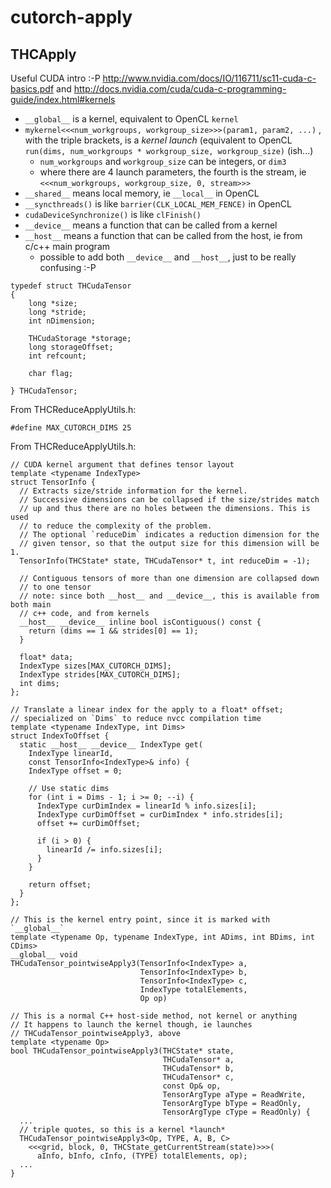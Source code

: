 # cutorch-apply

## THCApply

Useful CUDA intro :-P http://www.nvidia.com/docs/IO/116711/sc11-cuda-c-basics.pdf and http://docs.nvidia.com/cuda/cuda-c-programming-guide/index.html#kernels
- `__global__` is a kernel, equivalent to OpenCL `kernel`
- `mykernel<<<num_workgroups, workgroup_size>>>(param1, param2, ...)` , with the triple brackets, is a *kernel launch* (equivalent to OpenCL `run(dims, num_workgroups * workgroup_size, workgroup_size)` (ish...)
  - `num_workgroups` and `workgroup_size` can be integers, or `dim3`
  - where there are 4 launch parameters, the fourth is the stream, ie `<<<num_workgroups, workgroup_size, 0, stream>>>`
- `__shared__` means local memory, ie `__local__` in OpenCL
- `__syncthreads()` is like `barrier(CLK_LOCAL_MEM_FENCE)` in OpenCL
- `cudaDeviceSynchronize()` is like `clFinish()`
- `__device__` means a function that can be called from a kernel
- `__host__` means a function that can be called from the host, ie from c/c++ main program
  - possible to add both `__device__` and `__host__`, just to be really confusing :-P

```
typedef struct THCudaTensor
{
    long *size;
    long *stride;
    int nDimension;

    THCudaStorage *storage;
    long storageOffset;
    int refcount;

    char flag;

} THCudaTensor;
```

From THCReduceApplyUtils.h:
```
#define MAX_CUTORCH_DIMS 25
```

From THCReduceApplyUtils.h:
```
// CUDA kernel argument that defines tensor layout
template <typename IndexType>
struct TensorInfo {
  // Extracts size/stride information for the kernel.
  // Successive dimensions can be collapsed if the size/strides match
  // up and thus there are no holes between the dimensions. This is used
  // to reduce the complexity of the problem.
  // The optional `reduceDim` indicates a reduction dimension for the
  // given tensor, so that the output size for this dimension will be 1.
  TensorInfo(THCState* state, THCudaTensor* t, int reduceDim = -1);

  // Contiguous tensors of more than one dimension are collapsed down
  // to one tensor
  // note: since both __host__ and __device__, this is available from both main
  // c++ code, and from kernels
  __host__ __device__ inline bool isContiguous() const {
    return (dims == 1 && strides[0] == 1);
  }

  float* data;
  IndexType sizes[MAX_CUTORCH_DIMS];
  IndexType strides[MAX_CUTORCH_DIMS];
  int dims;
};
```

```
// Translate a linear index for the apply to a float* offset;
// specialized on `Dims` to reduce nvcc compilation time
template <typename IndexType, int Dims>
struct IndexToOffset {
  static __host__ __device__ IndexType get(
    IndexType linearId,
    const TensorInfo<IndexType>& info) {
    IndexType offset = 0;

    // Use static dims
    for (int i = Dims - 1; i >= 0; --i) {
      IndexType curDimIndex = linearId % info.sizes[i];
      IndexType curDimOffset = curDimIndex * info.strides[i];
      offset += curDimOffset;

      if (i > 0) {
        linearId /= info.sizes[i];
      }
    }

    return offset;
  }
};
```

```
// This is the kernel entry point, since it is marked with `__global__`
template <typename Op, typename IndexType, int ADims, int BDims, int CDims>
__global__ void
THCudaTensor_pointwiseApply3(TensorInfo<IndexType> a,
                             TensorInfo<IndexType> b,
                             TensorInfo<IndexType> c,
                             IndexType totalElements,
                             Op op)
```

```
// This is a normal C++ host-side method, not kernel or anything
// It happens to launch the kernel though, ie launches 
// THCudaTensor_pointwiseApply3, above
template <typename Op>
bool THCudaTensor_pointwiseApply3(THCState* state,
                                  THCudaTensor* a,
                                  THCudaTensor* b,
                                  THCudaTensor* c,
                                  const Op& op,
                                  TensorArgType aType = ReadWrite,
                                  TensorArgType bType = ReadOnly,
                                  TensorArgType cType = ReadOnly) {
  ...
  // triple quotes, so this is a kernel *launch*
  THCudaTensor_pointwiseApply3<Op, TYPE, A, B, C>
    <<<grid, block, 0, THCState_getCurrentStream(state)>>>(
      aInfo, bInfo, cInfo, (TYPE) totalElements, op);
  ...
}
```

